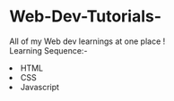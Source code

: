 # Web-Dev-Tutorials-
All of my Web dev learnings at one place !
<br>Learning Sequence:- 
<li>HTML</li>
<li>CSS</li>
<li>Javascript</li>
